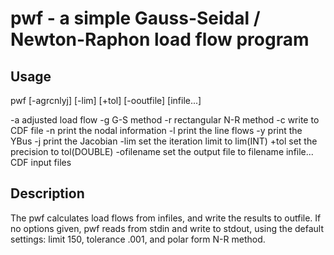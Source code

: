 pwf - a simple Gauss-Seidal / Newton-Raphon load flow program
========================================

## Usage

pwf [-agrcnlyj] [-lim] [+tol] [-ooutfile] [infile...]

-a	adjusted load flow
-g	G-S method
-r	rectangular N-R method
-c	write to CDF file
-n	print the nodal information
-l	print the line flows
-y	print the YBus
-j	print the Jacobian
-lim	set the iteration limit to lim(INT)
+tol	set the precision to tol(DOUBLE)
-ofilename
	set the output file to filename
infile...
	CDF input files

## Description

The pwf calculates load flows from infiles, and write the results to outfile.
If no options given, pwf reads from stdin and write to stdout, using the 
default settings: limit 150, tolerance .001, and polar form N-R method.
